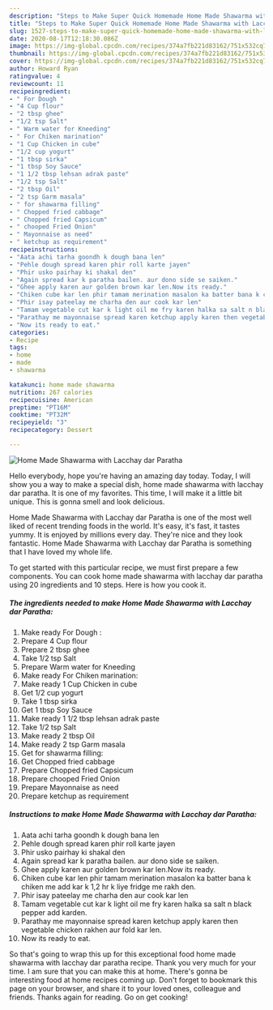 ```yaml
---
description: "Steps to Make Super Quick Homemade Home Made Shawarma with Lacchay dar Paratha"
title: "Steps to Make Super Quick Homemade Home Made Shawarma with Lacchay dar Paratha"
slug: 1527-steps-to-make-super-quick-homemade-home-made-shawarma-with-lacchay-dar-paratha
date: 2020-08-17T12:18:30.086Z
image: https://img-global.cpcdn.com/recipes/374a7fb221d83162/751x532cq70/home-made-shawarma-with-lacchay-dar-paratha-recipe-main-photo.jpg
thumbnail: https://img-global.cpcdn.com/recipes/374a7fb221d83162/751x532cq70/home-made-shawarma-with-lacchay-dar-paratha-recipe-main-photo.jpg
cover: https://img-global.cpcdn.com/recipes/374a7fb221d83162/751x532cq70/home-made-shawarma-with-lacchay-dar-paratha-recipe-main-photo.jpg
author: Howard Ryan
ratingvalue: 4
reviewcount: 11
recipeingredient:
- " For Dough "
- "4 Cup flour"
- "2 tbsp ghee"
- "1/2 tsp Salt"
- " Warm water for Kneeding"
- " For Chiken marination"
- "1 Cup Chicken in cube"
- "1/2 cup yogurt"
- "1 tbsp sirka"
- "1 tbsp Soy Sauce"
- "1 1/2 tbsp lehsan adrak paste"
- "1/2 tsp Salt"
- "2 tbsp Oil"
- "2 tsp Garm masala"
- " for shawarma filling"
- " Chopped fried cabbage"
- " Chopped fried Capsicum"
- " chooped Fried Onion"
- " Mayonnaise as need"
- " ketchup as requirement"
recipeinstructions:
- "Aata achi tarha goondh k dough bana len"
- "Pehle dough spread karen phir roll karte jayen"
- "Phir usko pairhay ki shakal den"
- "Again spread kar k paratha bailen. aur dono side se saiken."
- "Ghee apply karen aur golden brown kar len.Now its ready."
- "Chiken cube kar len phir tamam merination masalon ka batter bana k chiken me add kar k 1,2 hr k liye fridge me rakh den."
- "Phir isay pateelay me charha den aur cook kar len"
- "Tamam vegetable cut kar k light oil me fry karen halka sa salt n black pepper add karden."
- "Parathay me mayonnaise spread karen ketchup apply karen then vegetable chicken rakhen aur fold kar len."
- "Now its ready to eat."
categories:
- Recipe
tags:
- home
- made
- shawarma

katakunci: home made shawarma 
nutrition: 267 calories
recipecuisine: American
preptime: "PT16M"
cooktime: "PT32M"
recipeyield: "3"
recipecategory: Dessert

---
```



![Home Made Shawarma with Lacchay dar Paratha](https://img-global.cpcdn.com/recipes/374a7fb221d83162/751x532cq70/home-made-shawarma-with-lacchay-dar-paratha-recipe-main-photo.jpg)

Hello everybody, hope you're having an amazing day today. Today, I will show you a way to make a special dish, home made shawarma with lacchay dar paratha. It is one of my favorites. This time, I will make it a little bit unique. This is gonna smell and look delicious.

Home Made Shawarma with Lacchay dar Paratha is one of the most well liked of recent trending foods in the world. It's easy, it's fast, it tastes yummy. It is enjoyed by millions every day. They're nice and they look fantastic. Home Made Shawarma with Lacchay dar Paratha is something that I have loved my whole life.




To get started with this particular recipe, we must first prepare a few components. You can cook home made shawarma with lacchay dar paratha using 20 ingredients and 10 steps. Here is how you cook it.

<!--inarticleads1-->

##### The ingredients needed to make Home Made Shawarma with Lacchay dar Paratha:

1. Make ready  For Dough :
1. Prepare 4 Cup flour
1. Prepare 2 tbsp ghee
1. Take 1/2 tsp Salt
1. Prepare  Warm water for Kneeding
1. Make ready  For Chiken marination:
1. Make ready 1 Cup Chicken in cube
1. Get 1/2 cup yogurt
1. Take 1 tbsp sirka
1. Get 1 tbsp Soy Sauce
1. Make ready 1 1/2 tbsp lehsan adrak paste
1. Take 1/2 tsp Salt
1. Make ready 2 tbsp Oil
1. Make ready 2 tsp Garm masala
1. Get  for shawarma filling:
1. Get  Chopped fried cabbage
1. Prepare  Chopped fried Capsicum
1. Prepare  chooped Fried Onion
1. Prepare  Mayonnaise as need
1. Prepare  ketchup as requirement




<!--inarticleads2-->

##### Instructions to make Home Made Shawarma with Lacchay dar Paratha:

1. Aata achi tarha goondh k dough bana len
1. Pehle dough spread karen phir roll karte jayen
1. Phir usko pairhay ki shakal den
1. Again spread kar k paratha bailen. aur dono side se saiken.
1. Ghee apply karen aur golden brown kar len.Now its ready.
1. Chiken cube kar len phir tamam merination masalon ka batter bana k chiken me add kar k 1,2 hr k liye fridge me rakh den.
1. Phir isay pateelay me charha den aur cook kar len
1. Tamam vegetable cut kar k light oil me fry karen halka sa salt n black pepper add karden.
1. Parathay me mayonnaise spread karen ketchup apply karen then vegetable chicken rakhen aur fold kar len.
1. Now its ready to eat.




So that's going to wrap this up for this exceptional food home made shawarma with lacchay dar paratha recipe. Thank you very much for your time. I am sure that you can make this at home. There's gonna be interesting food at home recipes coming up. Don't forget to bookmark this page on your browser, and share it to your loved ones, colleague and friends. Thanks again for reading. Go on get cooking!
